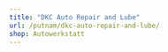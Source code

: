 ```yaml
---
title: "DKC Auto Repair and Lube"
url: /putnam/dkc-auto-repair-and-lube/
shop: Autowerkstatt
---
```

